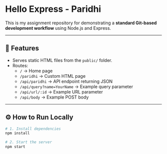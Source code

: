 # Hello Express - Paridhi

This is my assignment repository for demonstrating a **standard Git-based development workflow** using Node.js and Express.

---

## 🚀 Features
- Serves static HTML files from the `public/` folder.
- Routes:
  - `/` → Home page
  - `/paridhi` → Custom HTML page
  - `/api/paridhi` → API endpoint returning JSON
  - `/api/query?name=YourName` → Example query parameter
  - `/api/url/:id` → Example URL parameter
  - `/api/body` → Example POST body

---

## ⚙️ How to Run Locally

```bash
# 1. Install dependencies
npm install

# 2. Start the server
npm start
